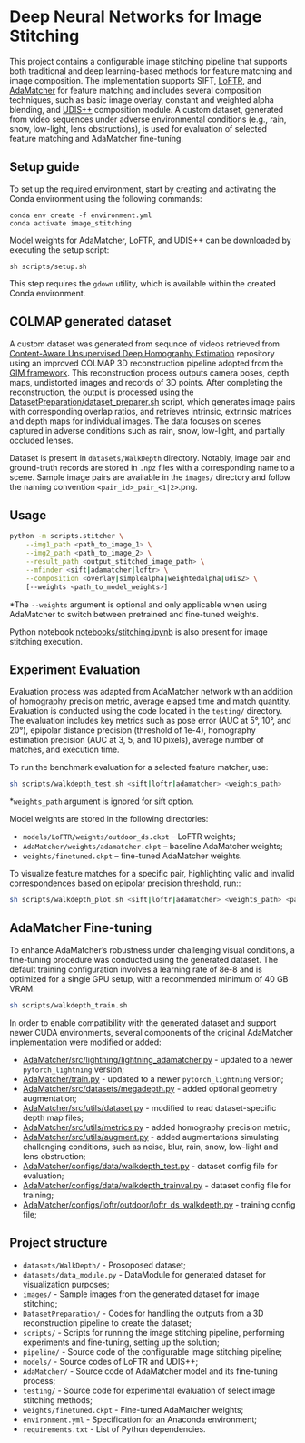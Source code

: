 # Deep Neural Networks for Image Stitching

This project contains a configurable image stitching pipeline that supports both traditional and deep learning-based methods for feature matching and image composition. The implementation supports SIFT, [LoFTR](https://github.com/zju3dv/LoFTR), and [AdaMatcher](https://github.com/TencentYoutuResearch/AdaMatcher) for feature matching and includes several composition techniques, such as basic image overlay, constant and weighted alpha blending, and [UDIS++](https://github.com/nie-lang/udis2) composition module. A custom dataset, generated from video sequences under adverse environmental conditions (e.g., rain, snow, low-light, lens obstructions), is used for evaluation of selected feature matching and AdaMatcher fine-tuning.

## Setup guide

To set up the required environment, start by creating and activating the Conda environment using the following commands:

```
conda env create -f environment.yml
conda activate image_stitching
```

Model weights for AdaMatcher, LoFTR, and UDIS++ can be downloaded by executing the setup script:

```
sh scripts/setup.sh
```

This step requires the `gdown` utility, which is available within the created Conda environment. 

## COLMAP generated dataset

A custom dataset was generated from sequnce of videos retrieved from [Content-Aware Unsupervised Deep Homography Estimation](https://github.com/JirongZhang/DeepHomography) repository using an improved COLMAP 3D reconstruction pipeline adopted from the [GIM framework](https://github.com/xuelunshen/gim). This reconstruction process outputs camera poses, depth maps, undistorted images and records of 3D points. After completing the reconstruction, the output is processed using the [DatasetPreparation/dataset_preparer.sh](DatasetPreparation/dataset_preparer.sh) script, which generates image pairs with corresponding overlap ratios, and retrieves intrinsic, extrinsic matrices and depth maps for individual images. The data focuses on scenes captured in adverse conditions such as rain, snow, low-light, and partially occluded lenses.

Dataset is present in ```datasets/WalkDepth``` directory. Notably, image pair and ground-truth records are stored in `.npz` files with a corresponding name to a scene. Sample image pairs are available in the `images/` directory and follow the naming convention `<pair_id>_pair_<1|2>`.png. 

## Usage

``` bash
python -m scripts.stitcher \
    --img1_path <path_to_image_1> \
    --img2_path <path_to_image_2> \
    --result_path <output_stitched_image_path> \
    --mfinder <sift|adamatcher|loftr> \
    --composition <overlay|simplealpha|weightedalpha|udis2> \
    [--weights <path_to_model_weights>]
```
*The `--weights` argument is optional and only applicable when using AdaMatcher to switch between pretrained and fine-tuned weights.

Python notebook [notebooks/stitching.ipynb](notebooks/stitching.ipynb) is also present for image stitching execution.

## Experiment Evaluation

Evaluation process was adapted from AdaMatcher network with an addition of homography precision metric, average elapsed time and match quantity. Evaluation is conducted using the code located in the `testing/` directory. The evaluation includes key metrics such as pose error (AUC at 5°, 10°, and 20°), epipolar distance precision (threshold of 1e-4), homography estimation precision (AUC at 3, 5, and 10 pixels), average number of matches, and execution time.

To run the benchmark evaluation for a selected feature matcher, use:

``` bash
sh scripts/walkdepth_test.sh <sift|loftr|adamatcher> <weights_path>
```
*`weights_path` argument is ignored for sift option.

Model weights are stored in the following directories:
- `models/LoFTR/weights/outdoor_ds.ckpt` – LoFTR weights;
- `AdaMatcher/weights/adamatcher.ckpt` – baseline AdaMatcher weights;
- `weights/finetuned.ckpt` – fine-tuned AdaMatcher weights.

To visualize feature matches for a specific pair, highlighting valid and invalid correspondences based on epipolar precision threshold, run::

```bash
sh scripts/walkdepth_plot.sh <sift|loftr|adamatcher> <weights_path> <pair_index> <output_path>
```

## AdaMatcher Fine-tuning 

To enhance AdaMatcher’s robustness under challenging visual conditions, a fine-tuning procedure was conducted using the generated dataset. The default training configuration involves a learning rate of 8e-8 and is optimized for a single GPU setup, with a recommended minimum of 40 GB VRAM. 

```bash
sh scripts/walkdepth_train.sh
```

In order to enable compatibility with the generated dataset and support newer CUDA environments, several components of the original AdaMatcher implementation were modified or added:

- [AdaMatcher/src/lightning/lightning_adamatcher.py](AdaMatcher/src/lightning/lightning_adamatcher.py) - updated to a newer `pytorch_lightning` version;
- [AdaMatcher/train.py](AdaMatcher/train.py) - updated to a newer `pytorch_lightning` version;
- [AdaMatcher/src/datasets/megadepth.py](AdaMatcher/src/datasets/megadepth.py) - added optional geometry augmentation;
- [AdaMatcher/src/utils/dataset.py](AdaMatcher/src/utils/dataset.py) - modified to read dataset-specific depth map files;
- [AdaMatcher/src/utils/metrics.py](AdaMatcher/src/utils/dataset.py) - added homography precision metric;
- [AdaMatcher/src/utils/augment.py](AdaMatcher/src/utils/augment.py) - added augmentations simulating challenging conditions, such as noise, blur, rain, snow, low-light and lens obstruction;
- [AdaMatcher/configs/data/walkdepth_test.py](AdaMatcher/configs/data/walkdepth_test.py) - dataset config file for evaluation;
- [AdaMatcher/configs/data/walkdepth_trainval.py](AdaMatcher/configs/data/walkdepth_trainval.py) - dataset config file for training;
- [AdaMatcher/configs/loftr/outdoor/loftr_ds_walkdepth.py](AdaMatcher/configs/loftr/outdoor/loftr_ds_walkdepth.py) - training config file;

## Project structure
- `datasets/WalkDepth/` - Prosoposed dataset;
- `datasets/data_module.py` - DataModule for generated dataset for visualization purposes;
- `images/` - Sample images from the generated dataset for image stitching;
- `DatasetPreparation/` - Codes for handling the outputs from a 3D reconstruction pipeline to create the dataset;
- `scripts/` - Scripts for running the image stitching pipeline, performing experiments and fine-tuning, setting up the solution;
- `pipeline/` - Source code of the configurable image stitching pipeline;
- `models/` - Source codes of LoFTR and UDIS++;
- `AdaMatcher/` - Source code of AdaMatcher model and its fine-tuning process;
- `testing/` - Source code for experimental evaluation of select image stitching methods;
- `weights/finetuned.ckpt` - Fine-tuned AdaMatcher weights;
- `environment.yml` - Specification for an Anaconda environment;
- `requirements.txt` - List of Python dependencies.